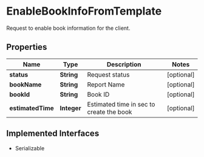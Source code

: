 

# EnableBookInfoFromTemplate

Request to enable book information for the client.

## Properties

Name | Type | Description | Notes
------------ | ------------- | ------------- | -------------
**status** | **String** | Request status |  [optional]
**bookName** | **String** | Report Name |  [optional]
**bookId** | **String** | Book ID |  [optional]
**estimatedTime** | **Integer** | Estimated time in sec to create the book |  [optional]


## Implemented Interfaces

* Serializable


